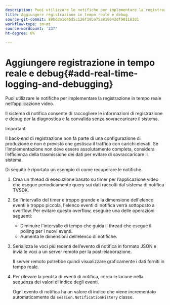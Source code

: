 ```yaml
---
description: Puoi utilizzare le notifiche per implementare la registrazione in tempo reale nell’applicazione video.
title: Aggiungere registrazione in tempo reale e debug
source-git-commit: 89bdda1d4bd5c126f19ba75a819942df901183d1
workflow-type: tm+mt
source-wordcount: '237'
ht-degree: 0%

---
```



# Aggiungere registrazione in tempo reale e debug{#add-real-time-logging-and-debugging}

Puoi utilizzare le notifiche per implementare la registrazione in tempo reale nell’applicazione video.

Il sistema di notifica consente di raccogliere le informazioni di registrazione e debug per la diagnostica e la convalida senza sovraccaricare il sistema.

>[!IMPORTANT]
>
>Il back-end di registrazione non fa parte di una configurazione di produzione e non è previsto che gestisca il traffico con carichi elevati. Se l’implementazione non deve essere assolutamente completa, considera l’efficienza della trasmissione dei dati per evitare di sovraccaricare il sistema.

Di seguito è riportato un esempio di come recuperare le notifiche.

1. Crea un thread di esecuzione basato su timer per l’applicazione video che esegue periodicamente query sui dati raccolti dal sistema di notifica TVSDK.

1. Se l&#39;intervallo del timer è troppo grande e la dimensione dell&#39;elenco eventi è troppo piccola, l&#39;elenco eventi di notifica verrà sottoposto a overflow. Per evitare questo overflow, eseguire una delle operazioni seguenti:

   * Diminuire l&#39;intervallo di tempo che guida il thread che esegue il polling per i nuovi eventi.
   * Aumenta le dimensioni dell’elenco di notifiche.

1. Serializza le voci più recenti dell’evento di notifica in formato JSON e invia le voci a un server remoto per la post-elaborazione.

   Il server remoto potrebbe quindi visualizzare graficamente i dati forniti in tempo reale.
1. Per rilevare la perdita di eventi di notifica, cerca le lacune nella sequenza dei valori di indice degli eventi.

   Ogni evento di notifica ha un valore di indice che viene incrementato automaticamente da `session.NotificationHistory` classe.
